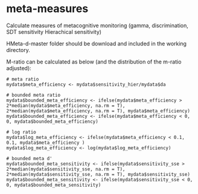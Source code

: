 # meta-measures
Calculate measures of metacognitive monitoring (gamma, discrimination, SDT sensitivity Hierachical sensitivity)

HMeta-d-master folder should be download and included in the working directory.

M-ratio can be calculated as below (and the distribution of the m-ratio adjusted):

```
# meta ratio
mydata$meta_efficiency <- mydata$sensitivity_hier/mydata$da

# bounded meta ratio
mydata$bounded_meta_efficiency <- ifelse(mydata$meta_efficiency > 2*median(mydata$meta_efficiency, na.rm = T), 2*median(mydata$meta_efficiency, na.rm = T), mydata$meta_efficiency)
mydata$bounded_meta_efficiency <- ifelse(mydata$meta_efficiency < 0, 0, mydata$bounded_meta_efficiency)

# log ratio
mydata$log_meta_efficiency <- ifelse(mydata$meta_efficiency < 0.1, 0.1, mydata$meta_efficiency )
mydata$log_meta_efficiency <- log(mydata$log_meta_efficiency)

# bounded meta d'
mydata$bounded_meta_sensitivity <- ifelse(mydata$sensitivity_sse > 2*median(mydata$sensitivity_sse, na.rm = T), 2*median(mydata$sensitivity_sse, na.rm = T), mydata$sensitivity_sse)
mydata$bounded_meta_sensitivity <- ifelse(mydata$sensitivity_sse < 0, 0, mydata$bounded_meta_sensitivity)
```
